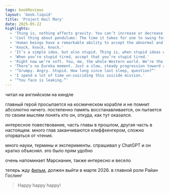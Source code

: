 ```yaml
---
tags: bookReviews
layout: 'book.liquid'
title: 'Project Hail Mary'
date: 2025-05-22
highlights:
  - 'Thing is, nothing affects gravity. You can’t increase or decrease it. Earth’s gravity is 9.8 meters per second per second. Period.'
  - 'Cool thing about pendulums: The time it takes for one to swing forward and backward—the period—won’t change, no matter how wide it swings.'
  - 'Human beings have a remarkable ability to accept the abnormal and make it normal.'
  - 'Knock, knock, knock.'
  - 'It’s a simple idea, but also stupid. Thing is, when stupid ideas work, they become genius ideas.'
  - 'When you’re stupid tired, accept that you’re stupid tired.'
  - 'Right now we’re soft. You, me, the whole Western world. We’re the result of growing up in unprecedented comfort and stability.'
  - 'There’s no Eureka moment. Just a slow, steady progression toward a goal. But man, when you get to that goal it feels good.'
  - '“Grumpy. Angry. Stupid. How long since last sleep, question?”'
  - 'I spend a lot of time un-suiciding this suicide mission.'
  - '“You face is leaking.”'
---
```


читал на английском на киндле

главный герой просыпается на космическом корабле и не помнит абсолютно ничего. постепенно память восстанавливается, он пытается по своим мыслям понять кто он, откуда, как тут оказался.

интересное повествование, часть главы в прошлом, другая часть в настоящем. много глав заканчиваются клиффхенгером, сложно оторваться от чтения.

много науки, термины и эксперименты. спрашивал у ChatGPT и он кратко объяснял. это было прям удобно

очень напоминает Марсианин, также интересно и весело

теперь жду [фильм](https://letterboxd.com/film/project-hail-mary/), должен выйти в марте 2026. в главной роли Райан Гослинг

> Happy happy happy!
